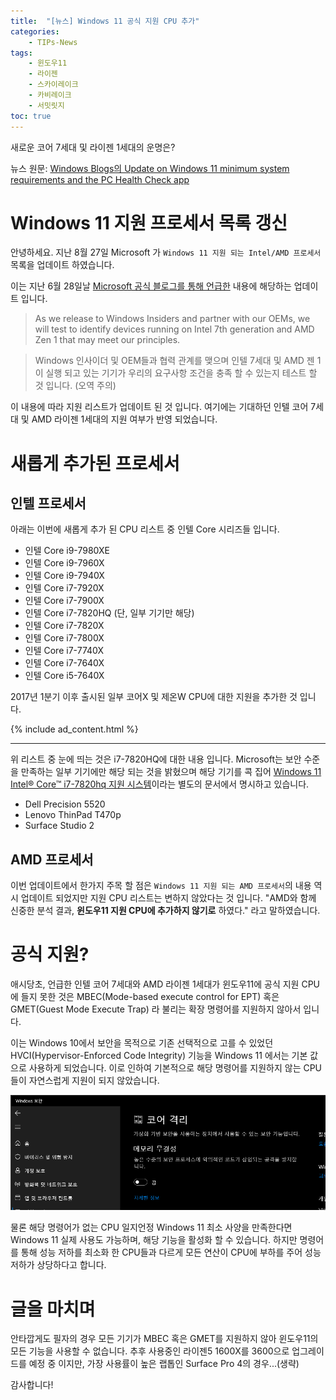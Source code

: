 ```yaml
---
title:  "[뉴스] Windows 11 공식 지원 CPU 추가"
categories:
    - TIPs-News
tags:
    - 윈도우11
    - 라이젠
    - 스카이레이크
    - 카비레이크
    - 서밋릿지
toc: true
---
```

새로운 코어 7세대 및 라이젠 1세대의 운명은?

뉴스 원문: [Windows Blogs의 Update on Windows 11 minimum system requirements and the PC Health Check app](https://blogs.windows.com/windows-insider/2021/08/27/update-on-windows-11-minimum-system-requirements-and-the-pc-health-check-app/)

# Windows 11 지원 프로세서 목록 갱신
안녕하세요. 지난 8월 27일 Microsoft 가 `Windows 11 지원 되는 Intel/AMD 프로세서` 목록을 업데이트 하였습니다.

이는 지난 6월 28일날 [Microsoft 공식 블로그를 통해 언급한](https://blogs.windows.com/windows-insider/2021/06/28/update-on-windows-11-minimum-system-requirements/) 내용에 해당하는 업데이트 입니다.

> As we release to Windows Insiders and partner with our OEMs, we will test to identify devices running on Intel 7th generation and AMD Zen 1 that may meet our principles.

> Windows 인사이더 및 OEM들과 협력 관계를 맺으며 인텔 7세대 및 AMD 젠 1이 실행 되고 있는 기기가 우리의 요구사항 조건을 충족 할 수 있는지 테스트 할 것 입니다. (오역 주의)

이 내용에 따라 지원 리스트가 업데이트 된 것 입니다. 여기에는 기대하던 인텔 코어 7세대 및 AMD 라이젠 1세대의 지원 여부가 반영 되었습니다.

# 새롭게 추가된 프로세서
## 인텔 프로세서
아래는 이번에 새롭게 추가 된 CPU 리스트 중 인텔 Core 시리즈들 입니다.

- 인텔 Core i9-7980XE
- 인텔 Core i9-7960X
- 인텔 Core i9-7940X
- 인텔 Core i7-7920X
- 인텔 Core i7-7900X
- 인텔 Core i7-7820HQ (단, 일부 기기만 해당)
- 인텔 Core i7-7820X
- 인텔 Core i7-7800X
- 인텔 Core i7-7740X
- 인텔 Core i7-7640X
- 인텔 Core i5-7640X

2017년 1분기 이후 출시된 일부 코어X 및 제온W CPU에 대한 지원을 추가한 것 입니다.

{% include ad_content.html %}

<hr>

위 리스트 중 눈에 띄는 것은 i7-7820HQ에 대한 내용 입니다. Microsoft는 보안 수준을 만족하는 일부 기기에만 해당 되는 것을 밝혔으며 해당 기기를 콕 집어 [Windows 11 Intel® Core™ i7-7820hq 지원 시스템](https://docs.microsoft.com/ko-kr/windows-hardware/design/minimum/supported/supported-systems)이라는 별도의 문서에서 명시하고 있습니다.

- Dell Precision 5520
- Lenovo ThinPad T470p
- Surface Studio 2

## AMD 프로세서
이번 업데이트에서 한가지 주목 할 점은 `Windows 11 지원 되는 AMD 프로세서`의 내용 역시 업데이트 되었지만 지원 CPU 리스트는 변하지 않았다는 것 입니다. "AMD와 함께 신중한 분석 결과, **윈도우11 지원 CPU에 추가하지 않기로** 하였다." 라고 말하였습니다.

# 공식 지원?
애시당초, 언급한 인텔 코어 7세대와 AMD 라이젠 1세대가 윈도우11에 공식 지원 CPU에 들지 못한 것은 MBEC(Mode-based execute control for EPT) 혹은 GMET(Guest Mode Execute Trap) 라 불리는 확장 명령어를 지원하지 않아서 입니다.

이는 Windows 10에서 보안을 목적으로 기존 선택적으로 고를 수 있었던 HVCI(Hypervisor-Enforced Code Integrity) 기능을 Windows 11 에서는 기본 값으로 사용하게 되었습니다. 이로 인하여 기본적으로 해당 명령어를 지원하지 않는 CPU들이 자연스럽게 지원이 되지 않았습니다.

![](/assets/2021-08-30-Update-Windows-11-CPU/1.png)

물론 해당 명령어가 없는 CPU 일지언정 Windows 11 최소 사양을 만족한다면 Windows 11 실제 사용도 가능하며, 해당 기능을 활성화 할 수 있습니다. 하지만 명령어를 통해 성능 저하를 최소화 한 CPU들과 다르게 모든 연산이 CPU에 부하를 주어 성능 저하가 상당하다고 합니다.

# 글을 마치며
안타깝게도 필자의 경우 모든 기기가 MBEC 혹은 GMET를 지원하지 않아 윈도우11의 모든 기능을 사용할 수 없습니다. 추후 사용중인 라이젠5 1600X를 3600으로 업그레이드를 예정 중 이지만, 가장 사용률이 높은 랩톱인 Surface Pro 4의 경우...(생략)

감사합니다!